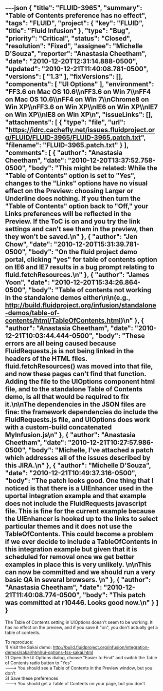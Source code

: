 ---json
{
  "title": "FLUID-3965",
  "summary": "Table of Contents preference has no effect",
  "tags": "FLUID",
  "project": {
    "key": "FLUID",
    "title": "Fluid Infusion"
  },
  "type": "Bug",
  "priority": "Critical",
  "status": "Closed",
  "resolution": "Fixed",
  "assignee": "Michelle D'Souza",
  "reporter": "Anastasia Cheetham",
  "date": "2010-12-20T12:31:14.888-0500",
  "updated": "2010-12-21T11:40:08.781-0500",
  "versions": [
    "1.3"
  ],
  "fixVersions": [],
  "components": [
    "UI Options"
  ],
  "environment": "FF3.6 on Mac OS 10.6\\\nFF3.6 on Win 7\\\nFF4 on Mac OS 10.6\\\nFF4 on WIn 7\\\nChrome8 on Win XP\\\nFF3.6 on Win XP\\\nIE6 on Win XP\\\nIE7 on Win XP\\\nIE8 on Win XP\n",
  "issueLinks": [],
  "attachments": [
    {
      "type": "file",
      "url": "https://idrc.cachefly.net/issues.fluidproject.org/FLUID/FLUID-3965/FLUID-3965.patch.txt",
      "filename": "FLUID-3965.patch.txt"
    }
  ],
  "comments": [
    {
      "author": "Anastasia Cheetham",
      "date": "2010-12-20T13:37:52.758-0500",
      "body": "This might be related: While the \"Table of Contents\" option is set to \"Yes\", changes to the \"Links\" options have no visual effect on the Preview: choosing Larger or Underline does nothing. If you then turn the \"Table of Contents\" option back to \"Off,\" your Links preferences will be reflected in the Preview. If the ToC is on and you try the link settings and can't see them in the preview, then they  won't be saved.\n"
    },
    {
      "author": "Jen Chow",
      "date": "2010-12-20T15:31:39.781-0500",
      "body": "On the fluid project demo portal, clicking \"yes\" for table of contents option on IE6 and IE7 results in a bug prompt relating to fluid.fetchResources.\n"
    },
    {
      "author": "James Yoon",
      "date": "2010-12-20T15:34:26.864-0500",
      "body": "Table of contents not working in the standalone demos either\n\n(e.g., <http://build.fluidproject.org/infusion/standalone-demos/table-of-contents/html/TableOfContents.html>)\n"
    },
    {
      "author": "Anastasia Cheetham",
      "date": "2010-12-21T10:03:44.444-0500",
      "body": "These errors are all being caused because FluidRequests.js is not being linked in the headers of the HTML files. fluid.fetchResources() was moved into that file, and now these pages can't find that function. Adding the file to the UIOptions component html file, and to the standalone Table of Contents demo, is all that would be required to fix it.\n\nThe dependencies in the JSON files are fine: the framework dependencies do include the FluidRequests.js file, and UIOptions does work with a custom-build concatenated MyInfusion.js\n"
    },
    {
      "author": "Anastasia Cheetham",
      "date": "2010-12-21T10:27:57.986-0500",
      "body": "Michelle, I've attached a patch which addresses all of the issues described by this JIRA.\n"
    },
    {
      "author": "Michelle D'Souza",
      "date": "2010-12-21T10:49:37.316-0500",
      "body": "The patch looks good. One thing that I noticed is that there is a UIEnhancer used in the uportal integration example and that example does not include the FluidRequests javascript file. This is fine for the current example because the UIEnhancer is hooked up to the links to select particular themes and it does not use the TableOfContents. This could become a problem if we ever decide to include a TableOfContents in this integration example but given that it is scheduled for removal once we get better examples in place this is very unlikely.&#x20;\n\nThis can now be committed and we should run a very basic QA in several browsers.&#x20;\n"
    },
    {
      "author": "Anastasia Cheetham",
      "date": "2010-12-21T11:40:08.774-0500",
      "body": "This patch was committed at r10446. Looks good now.\n"
    }
  ]
}
---
The Table of Contents setting in UIOptions doesn't seem to be working. It has no effect on the preview, and if you save it "on", you don't actually get a table of contents.

To reproduce:\
1\) Visit the Sakai demo: <http://build.fluidproject.org/infusion/integration-demos/sakai/html/ui-options-fss-sakai.html>\
2\) Open the UI Options dialog, choose "Easier to Find" and switch the Table of Contents radio button to "Yes"\
\---> You should see a Table of Contents in the Preview window, but you don't\
3\) Save these preferences\
\---> You should get a Table of Contents on your page, but you don't

        